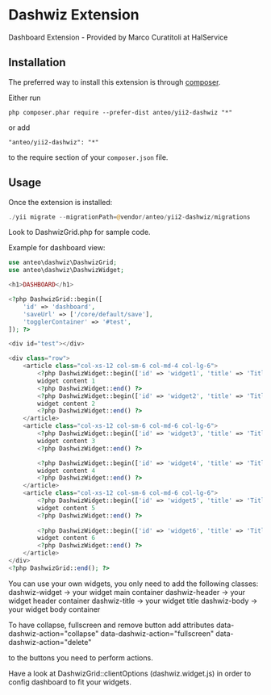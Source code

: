 Dashwiz Extension
======================
Dashboard Extension - Provided by Marco Curatitoli at HalService

Installation
------------

The preferred way to install this extension is through [composer](http://getcomposer.org/download/).

Either run

```
php composer.phar require --prefer-dist anteo/yii2-dashwiz "*"
```

or add

```
"anteo/yii2-dashwiz": "*"
```

to the require section of your `composer.json` file.


Usage
-----

Once the extension is installed:

```php
./yii migrate --migrationPath=@vendor/anteo/yii2-dashwiz/migrations
```

Look to DashwizGrid.php for sample code.

Example for dashboard view:

```php
use anteo\dashwiz\DashwizGrid;
use anteo\dashwiz\DashwizWidget;

<h1>DASHBOARD</h1>

<?php DashwizGrid::begin([
    'id' => 'dashboard',
    'saveUrl' => ['/core/default/save'],
    'togglerContainer' => '#test',
]); ?>

<div id="test"></div>

<div class="row">
    <article class="col-xs-12 col-sm-6 col-md-4 col-lg-6">
        <?php DashwizWidget::begin(['id' => 'widget1', 'title' => 'Title 1', 'options' => ['class' => 'panel-success']]) ?>
        widget content 1
        <?php DashwizWidget::end() ?>
        <?php DashwizWidget::begin(['id' => 'widget2', 'title' => 'Title 2', 'options' => ['class' => 'panel-primary']]) ?>
        widget content 2
        <?php DashwizWidget::end() ?>
    </article>
    <article class="col-xs-12 col-sm-6 col-md-6 col-lg-6">
        <?php DashwizWidget::begin(['id' => 'widget3', 'title' => 'Title 3', 'options' => ['class' => 'panel-warning']]) ?>
        widget content 3
        <?php DashwizWidget::end() ?>

        <?php DashwizWidget::begin(['id' => 'widget4', 'title' => 'Title 4', 'options' => ['class' => 'panel-danger']]) ?>
        widget content 4
        <?php DashwizWidget::end() ?>
    </article>
    <article class="col-xs-12 col-sm-6 col-md-6 col-lg-6">
        <?php DashwizWidget::begin(['id' => 'widget5', 'title' => 'Title 5', 'options' => ['class' => 'panel-default']]) ?>
        widget content 5
        <?php DashwizWidget::end() ?>
        
        <?php DashwizWidget::begin(['id' => 'widget6', 'title' => 'Title 6', 'options' => ['class' => 'panel-info']]) ?>
        widget content 6
        <?php DashwizWidget::end() ?>
    </article>
</div>
<?php DashwizGrid::end(); ?>

```
You can use your own widgets, you only need to add the following classes:
dashwiz-widget -> your widget main container
dashwiz-header -> your widget header container
dashwiz-title -> your widget title
dashwiz-body -> your widget body container

To have collapse, fullscreen and remove button add attributes
data-dashwiz-action="collapse"
data-dashwiz-action="fullscreen"
data-dashwiz-action="delete" 

to the buttons you need to perform actions.

Have a look at DashwizGrid::clientOptions (dashwiz.widget.js) in order to config dashboard to fit your widgets.
